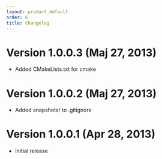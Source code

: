 ```yaml
---
layout: product_default
order: 6
title: Changelog
---
```

# Version 1.0.0.3 (Maj 27, 2013)

* Added CMakeLists.txt for cmake

# Version 1.0.0.2 (Maj 27, 2013)

* Added snapshots/ to .gitignore

# Version 1.0.0.1 (Apr 28, 2013)

* Initial release